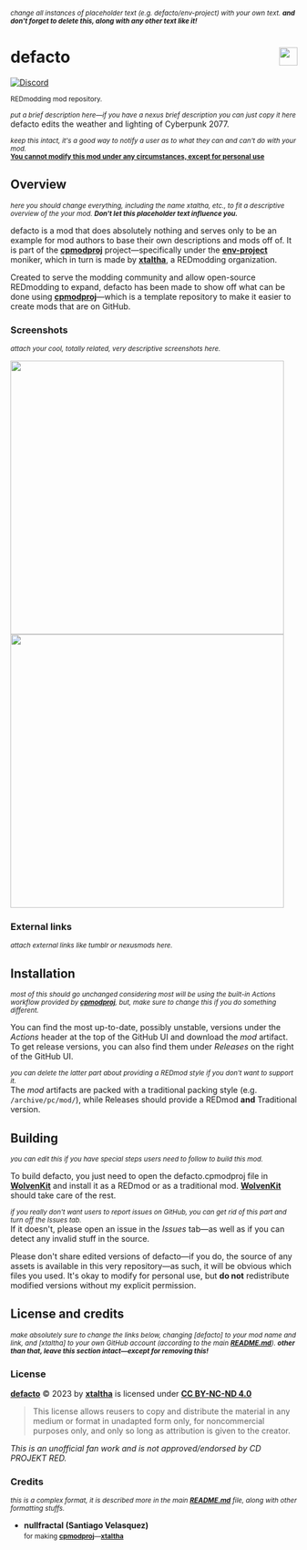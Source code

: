 <!-- @format -->

<sub>_change all instances of placeholder text (e.g. defacto/env-project) with your own text. **and don't forget to delete this, along with any other text like it!**_</sub>

# defacto <img align="right" src="https://user-images.githubusercontent.com/99456326/253195160-df589079-e508-4c30-8bd4-f7acebc43187.svg" width="32px">

[![Discord](https://img.shields.io/discord/717692382849663036?logo=discord&label=%20&labelColor=FFFFFF&color=5865F2)](https://discord.gg/Epkq79kd96)

<sup>REDmodding mod repository.</sup>

<sub>_put a brief description here&mdash;if you have a nexus brief description you can just copy it here_</sub>  
defacto edits the weather and lighting of Cyberpunk 2077.

<sub>_keep this intact, it's a good way to notify a user as to what they can and can't do with your mod._</sub>  
<sub>**[You cannot modify this mod under any circumstances, except for personal use](#license)**</sub>

## Overview

<sub>_here you should change everything, including the name xtaltha, etc., to fit a descriptive overview of the your mod. **Don't let this placeholder text influence you.**_</sub>

defacto is a mod that does absolutely nothing and serves only to be an example for mod authors to base their own descriptions and mods off of. It is part of the **[cpmodproj]** project&mdash;specifically under the **[env-project]** moniker, which in turn is made by **[xtaltha]**, a REDmodding organization.

Created to serve the modding community and allow open-source REDmodding to expand, defacto has been made to show off what can be done using **[cpmodproj]**&mdash;which is a template repository to make it easier to create mods that are on GitHub.

### Screenshots

<sup>_attach your cool, totally related, very descriptive screenshots here._

<img width=480px src="https://github.com/xtaltha/cpmodproj/assets/99456326/093055d7-0de0-4ec7-93ac-57a3c4f81051">
<img width=480px src="https://github.com/xtaltha/cpmodproj/assets/99456326/51f5b5e5-c4fc-46e4-ada9-9573a79b7534">

### External links

<sup>_attach external links like tumblr or nexusmods here._</sup>

## Installation

<sub>_most of this should go unchanged considering most will be using the built-in Actions workflow provided by **[cpmodproj]**, but, make sure to change this if you do something different._</sub>

You can find the most up-to-date, possibly unstable, versions under the _Actions_ header at the top of the GitHub UI and download the _mod_ artifact.
To get release versions, you can also find them under _Releases_ on the right of the GitHub UI.

<sub>_you can delete the latter part about providing a REDmod style if you don't want to support it._</sub>  
The _mod_ artifacts are packed with a traditional packing style (e.g. `/archive/pc/mod/`), while Releases should provide a REDmod **and** Traditional version.

## Building

<sub>_you can edit this if you have special steps users need to follow to build this mod._</sub>

To build defacto, you just need to open the defacto.cpmodproj file in **[WolvenKit]** and install it as a REDmod or as a traditional mod. **[WolvenKit]** should take care of the rest.

<sub>_if you really don't want users to report issues on GitHub, you can get rid of this part and turn off the Issues tab._</sub>  
If it doesn't, please open an issue in the _Issues_ tab&mdash;as well as if you can detect any invalid stuff in the source.

Please don't share edited versions of defacto&mdash;if you do, the source of any assets is available in this very repository&mdash;as such, it will be obvious which files you used. It's okay to modify for personal use, but **do not** redistribute modified versions without my explicit permission.

## License and credits [<img align="right" height="16px" src="https://mirrors.creativecommons.org/presskit/icons/nd.svg"> <img align="right" height="16px" src="https://mirrors.creativecommons.org/presskit/icons/nc.svg"> <img align="right" height="16px" src="https://mirrors.creativecommons.org/presskit/icons/by.svg"> <img align="right" height="16px" src="https://mirrors.creativecommons.org/presskit/icons/cc.svg">][CC BY-NC-ND 4.0]

<sub>_make absolutely sure to change the links below, changing \[defacto\] to your mod name and link, and \[xtaltha\] to your own GitHub account (according to the main **[README.md](../README.md)**). **other than that, leave this section intact&mdash;except for removing this!**_</sub>

### License

**[defacto]** &copy; 2023 by **[xtaltha]** is licensed under **[CC BY-NC-ND 4.0]**

> This license allows reusers to copy and distribute the material in any medium or format in unadapted form only, for noncommercial purposes only, and only so long as attribution is given to the creator.

_This is an unofficial fan work and is not approved/endorsed by CD PROJEKT RED._

### Credits

<sub>_this is a complex format, it is described more in the main **[README.md](../README.md)** file, along with other formatting stuffs._</sub>

- **nullfractal (Santiago Velasquez)** <sub>[<img src="https://images.nexusmods.com/favicons/ReskinOrange/favicon-230x230.png" height="16px">](https://www.nexusmods.com/cyberpunk2077/users/75442863) [<img src="https://github.com/fluidicon.png" height="16px">](https://github.com/nullfrctl)</sub>  
  <sup>for making **[cpmodproj]**&mdash;**[xtaltha]**</sup>

[CC BY-NC-ND 4.0]: http://creativecommons.org/licenses/by-nc-nd/4.0/
[WolvenKit]: https://github.com/WolvenKit/WolvenKit
[xtaltha]: https://github.com/xtaltha
[cpmodproj]: https://github.com/xtaltha/cpmodproj
[defacto]: https://github.com/xtaltha/env-project
[env-project]: https://github.com/xtaltha/env-project
